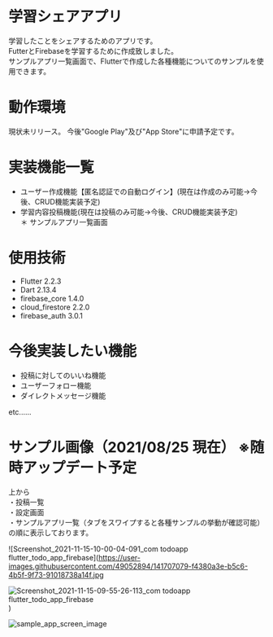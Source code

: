 # 学習シェアアプリ

学習したことをシェアするためのアプリです。  
FutterとFirebaseを学習するために作成致しました。  
サンプルアプリ一覧画面で、Flutterで作成した各種機能についてのサンプルを使用できます。

# 動作環境

現状未リリース。
今後"Google Play"及び"App Store"に申請予定です。

# 実装機能一覧

* ユーザー作成機能【匿名認証での自動ログイン】(現在は作成のみ可能→今後、CRUD機能実装予定) 
* 学習内容投稿機能(現在は投稿のみ可能→今後、CRUD機能実装予定)  
＊ サンプルアプリ一覧画面  

# 使用技術

* Flutter 2.2.3
* Dart 2.13.4
* firebase_core 1.4.0
* cloud_firestore 2.2.0
* firebase_auth 3.0.1

# 今後実装したい機能

* 投稿に対してのいいね機能
* ユーザーフォロー機能
* ダイレクトメッセージ機能  

etc......

# サンプル画像（2021/08/25 現在） ※随時アップデート予定

上から  
・投稿一覧  
・設定画面  
・サンプルアプリ一覧（タブをスワイプすると各種サンプルの挙動が確認可能）  
の順に表示しております。

![Screenshot_2021-11-15-10-00-04-091_com todoapp flutter_todo_app_firebase](https://user-images.githubusercontent.com/49052894/141707079-f4380a3e-b5c6-4b5f-9f73-91018738a14f.jpg

![Screenshot_2021-11-15-09-55-26-113_com todoapp flutter_todo_app_firebase](https://user-images.githubusercontent.com/49052894/141707091-b9460cf8-95ac-4d04-ab2a-5cf33264ccbc.jpg)
)

![sample_app_screen_image](https://user-images.githubusercontent.com/49052894/130783540-8e7104c5-f1d4-4f71-9ee5-9501faa1bbd1.png)

